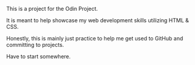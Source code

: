 This is a project for the Odin Project.

It is meant to help showcase my web development skills utilizing HTML & CSS.

Honestly, this is mainly just practice to help me get used to GitHub and committing to projects.

Have to start somewhere.